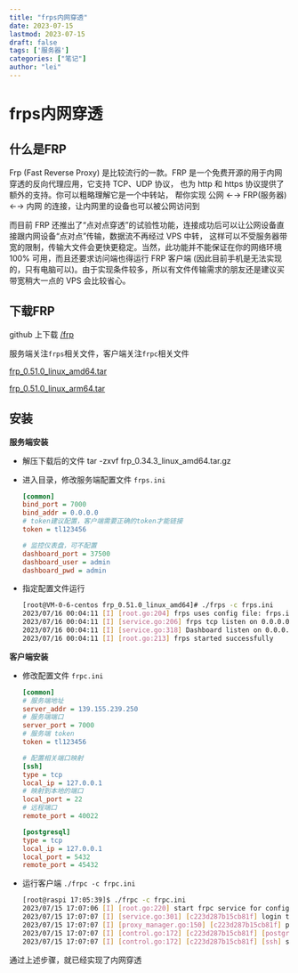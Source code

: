 ```yaml
---
title: "frps内网穿透"
date: 2023-07-15
lastmod: 2023-07-15
draft: false
tags: ['服务器']
categories: ["笔记"]
author: "lei"
---
```


# frps内网穿透

## 什么是FRP

Frp (Fast Reverse Proxy) 是比较流行的一款。FRP 是一个免费开源的用于内网穿透的反向代理应用，它支持 TCP、UDP 协议， 也为 http 和 https 协议提供了额外的支持。你可以粗略理解它是一个中转站， 帮你实现 公网 ←→ FRP(服务器) ←→ 内网 的连接，让内网里的设备也可以被公网访问到

而目前 FRP 还推出了“点对点穿透”的试验性功能，连接成功后可以让公网设备直接跟内网设备“点对点”传输，数据流不再经过 VPS 中转， 这样可以不受服务器带宽的限制，传输大文件会更快更稳定。当然，此功能并不能保证在你的网络环境 100% 可用，而且还要求访问端也得运行 FRP 客户端 (因此目前手机是无法实现的，只有电脑可以)。由于实现条件较多，所以有文件传输需求的朋友还是建议买带宽稍大一点的 VPS 会比较省心。

## 下载FRP

github 上下载 [/frp](https://github.com/fatedier/frp/releases)

服务端关注`frps`相关文件，客户端关注`frpc`相关文件

[frp_0.51.0_linux_amd64.tar](./frp_0.51.0_linux_amd64.tar.gz)

[frp_0.51.0_linux_arm64.tar](frp_0.51.0_linux_arm64.tar.gz)

## 安装

**服务端安装**

- 解压下载后的文件 tar -zxvf frp_0.34.3_linux_amd64.tar.gz

- 进入目录，修改服务端配置文件 `frps.ini`

  ```ini
  [common]
  bind_port = 7000
  bind_addr = 0.0.0.0
  # token建议配置，客户端需要正确的token才能链接
  token = tl123456
  
  # 监控仪表盘，可不配置
  dashboard_port = 37500
  dashboard_user = admin
  dashboard_pwd = admin
  ```

- 指定配置文件运行

  ```bash
  [root@VM-0-6-centos frp_0.51.0_linux_amd64]# ./frps -c frps.ini
  2023/07/16 00:04:11 [I] [root.go:204] frps uses config file: frps.ini
  2023/07/16 00:04:11 [I] [service.go:206] frps tcp listen on 0.0.0.0:7000
  2023/07/16 00:04:11 [I] [service.go:318] Dashboard listen on 0.0.0.0:37500
  2023/07/16 00:04:11 [I] [root.go:213] frps started successfully
  ```

**客户端安装**

- 修改配置文件 `frpc.ini`

  ```ini
  [common]
  # 服务端地址
  server_addr = 139.155.239.250
  # 服务端端口
  server_port = 7000
  # 服务端 token
  token = tl123456
  
  # 配置相关端口映射
  [ssh]
  type = tcp
  local_ip = 127.0.0.1
  # 映射到本地的端口
  local_port = 22
  # 远程端口
  remote_port = 40022
  
  [postgresql]
  type = tcp
  local_ip = 127.0.0.1
  local_port = 5432
  remote_port = 45432
  ```

- 运行客户端 `./frpc -c frpc.ini`

  ```bash
  [root@raspi 17:05:39]$ ./frpc -c frpc.ini
  2023/07/15 17:07:06 [I] [root.go:220] start frpc service for config file [frpc.ini]
  2023/07/15 17:07:07 [I] [service.go:301] [c223d287b15cb81f] login to server success, get run id [c223d287b15cb81f]
  2023/07/15 17:07:07 [I] [proxy_manager.go:150] [c223d287b15cb81f] proxy added: [postgresql ssh]
  2023/07/15 17:07:07 [I] [control.go:172] [c223d287b15cb81f] [postgresql] start proxy success
  2023/07/15 17:07:07 [I] [control.go:172] [c223d287b15cb81f] [ssh] start proxy success
  ```

通过上述步骤，就已经实现了内网穿透
